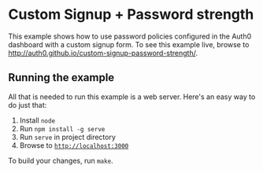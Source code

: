 # Custom Signup + Password strength

This example shows how to use password policies configured in the Auth0 dashboard with a custom signup form.
To see this example live, browse to http://auth0.github.io/custom-signup-password-strength/.

## Running the example

All that is needed to run this example is a web server. Here's an easy way to do just that:

1. Install `node`
2. Run `npm install -g serve`
3. Run `serve` in project directory
4. Browse to [`http://localhost:3000`](http://localhost:3000)

To build your changes, run `make`.
